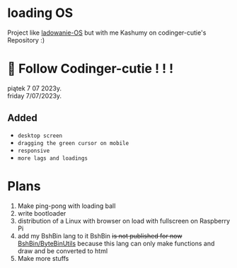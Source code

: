 # loading OS
Project like [ladowanie-OS](https://github.com/codinger-cutie/ladowanie-OS) but with me Kashumy on codinger-cutie's Repository :)


# 🎉 Follow Codinger-cutie ! ! ! 

piątek 7 07 2023y.  
friday 7/07/2023y.
## Added
- `desktop screen`
- `dragging the green cursor on mobile`
- `responsive`
- `more lags and loadings`

# Plans
1. Make ping-pong with loading ball
2. write bootloader
3. distribution of a Linux with browser on load with fullscreen on Raspberry Pi
4. add my BshBin lang to it
BshBin ~~is not published for now~~ [BshBin/ByteBinUtils](https://github.com/kashumy/ByteBinUtils) because this lang can only make functions and draw and be converted to html
6. Make more stuffs
